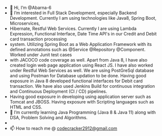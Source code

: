 - 👋 Hi, I’m @Abarna-6
- 👀 I’m interested in Full Stack Development, especially Backend Development. Currently I am using technologies like Java8, Spring Boot, Microservices,
-  Hibernate, Restful Web Services. Currently I are using Lambda Expression, Functional Interface, Date Time API's in our Credit and Debit card transaction processing
-  system. Utilizing Spring Boot as a Web Application Framework with its defined annotations such as @Service @Repository @Component. Worked under Junit test cases
-  with JACOCO code coverage as well. Apart from Java 8, I have also created login web page application using React JS. I have also worked under Restful Web Services as well. We are using PostGreSql database and using Postman for Database updation to be done. Having good exposure in Java 8 developed functional interfaces for Debit card transaction. We have also used Jenkins Build for continuous integration and Continuous Deployment (CI / CD) pipelines.
-  Having good exposure in developing using application server such as Tomcat and JBOSS. Having exposure with Scripting languages such as HTML and CSS. 
- 🌱 I’m currently learning Java Programming (Java 8 & Java 11) along with DSA, Problem Solving and Algorithms. 
- 
- 📫 How to reach me @ codecracker2912@gmail.com

<!---
Abarna-6/Abarna-6 is a ✨ special ✨ repository because its `README.md` (this file) appears on your GitHub profile.
You can click the Preview link to take a look at your changes.
--->

